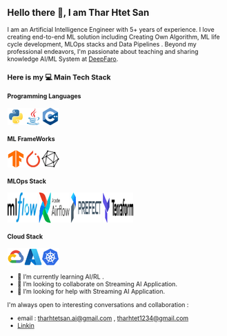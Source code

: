 
## Hello there 👋, I am Thar Htet San

I am an Artificial Intelligence Engineer with 5+ years of experience. I love creating end-to-end ML solution including Creating Own Algorithm, ML life cycle development, MLOps stacks and  Data Pipelines
. Beyond my professional endeavors, I'm passionate about teaching and sharing knowledge AI/ML System at [DeepFaro](https://www.youtube.com/@deepfaro). 


### Here is my  💻 Main Tech Stack

#### Programming Languages
<img src="https://github.com/devicons/devicon/blob/master/icons/python/python-original.svg" alt="python logo" width="40" height="40" /><img src="https://github.com/devicons/devicon/blob/master/icons/java/java-original.svg" alt="python logo" width="40" height="40" /><img src="https://github.com/devicons/devicon/blob/master/icons/cplusplus/cplusplus-original.svg" alt="python logo" width="40" height="40" />


#### ML FrameWorks
<img src="./images/tensorflow-original.svg" alt="tensorflow logo" width="40" height="40" fill="white" /><img src="./images/pytorch-original.svg" alt="pytorch logo" width="40" height="40" /><img src="./images/onnx.svg" alt="ONNX logo" width="40" height="40" />



#### MLOps Stack


<img src="./images/mlflow.svg" alt="mlflow logo" width="70" height="70" fill="white" />


<img src="./images/airflow.svg" alt="tensorflow logo" width="70" height="70" />
<img src="./images/prefect.svg" alt="tensorflow logo" width="70" height="70" />
<img src="./images/terraform.svg" alt="tensorflow logo" width="70" height="70" />  



#### Cloud Stack
<img src="https://github.com/devicons/devicon/blob/master/icons/googlecloud/googlecloud-original.svg" alt="GCP logo" width="40" height="40" /><img src="https://github.com/devicons/devicon/blob/master/icons/azure/azure-original.svg" alt="GCP logo" width="40" height="40" /><img src="./images/kubernetes.svg" alt="tensorflow logo" width="40" height="40" /> 





<rect 
  width="1000"
  height="1000"
  fill="white" />




  - 🌱 I’m currently learning AI/RL .
  - 👯 I’m looking to collaborate on Streaming AI Application.
  - 🤔 I’m looking for help with Streaming AI Application.
    

I'm always open to interesting conversations and collaboration :
- email : tharhtetsan.ai@gmail.com , tharhtet1234@gmail.com
- [Linkin](https://www.linkedin.com/in/thar-htet-san-411a77164/) 

